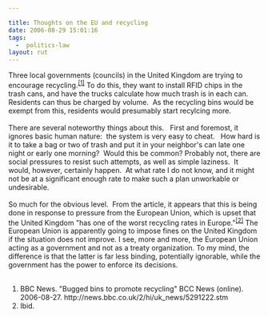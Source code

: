 ```yaml
---

title: Thoughts on the EU and recycling
date: 2006-08-29 15:01:16
tags:
  -  politics-law
layout: rut
---
```


Three local governments (councils) in the United Kingdom are trying to encourage recycling.<sup><a href="http://news.bbc.co.uk/2/hi/uk_news/5291222.stm" title="Bugged bins to promote recycling">[1]</a></sup>  To do this, they want to install RFID chips in the trash cans, and have the trucks calculate how much trash is in each can.&nbsp; Residents can thus be charged by volume.&nbsp; As the recycling bins would be exempt from this, residents would presumably start recylcing more.<br  /><br  />There are several noteworthy things about this.&nbsp;&nbsp; First and foremost, it ignores basic human nature:&nbsp; the system is very easy to cheat.&nbsp;&nbsp; How hard is it to take a bag or two of trash and put it in your neighbor's can late one night or early one morning?&nbsp; Would this be common? Probably not, there are social pressures to resist such attempts, as well as simple laziness.&nbsp; It would, however, certainly happen.&nbsp; At what rate I do not know, and it might not be at a significant enough rate to make such a plan unworkable or undesirable.<br  /><br  />So much for the obvious level.&nbsp; From the article, it appears that this is being done in response to pressure from the European Union, which is upset that the United Kingdom "has one of the worst recycling rates in Europe."<sup><a href="http://news.bbc.co.uk/2/hi/uk_news/5291222.stm" title="Bugged bins to promote recycling">[2]</a></sup>  The European Union is apparently going to impose fines on the United Kingdom if the situation does not improve.  I see, more and more, the European Union acting as a government and not as a treaty organization.  To my mind, the difference is that the latter is far less binding, potentially ignorable, while the government has the power to enforce its decisions.

<div class="postrefs">
<ol><br  /><li>BBC News.  "Bugged bins to promote recycling"  BCC News (online).  2006-08-27.  http://news.bbc.co.uk/2/hi/uk_news/5291222.stm<br  /></li><li>Ibid.</li></ol></div>

